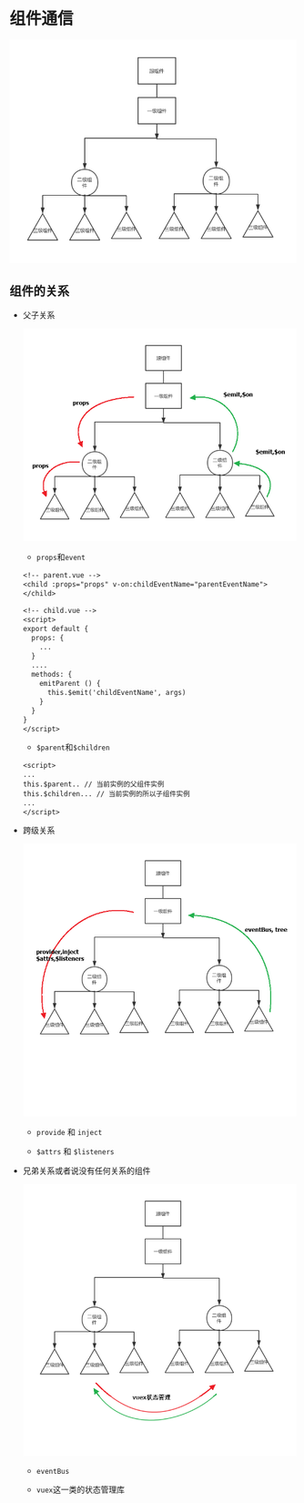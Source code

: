 # 组件通信 

![](/img/comp.png)

## 组件的关系

* 父子关系
  
  ![](/img/comp-1.png)

  - `props`和`event`

  ```vue
  <!-- parent.vue -->
  <child :props="props" v-on:childEventName="parentEventName"></child>
  ```

  ```vue
  <!-- child.vue -->
  <script>
  export default {
    props: {
      ...
    }
    ....
    methods: {
      emitParent () {
        this.$emit('childEventName', args)
      }
    }
  }
  </script>
  ```
  
  - `$parent`和`$children`

  ```vue
  <script>
  ...
  this.$parent.. // 当前实例的父组件实例
  this.$children... // 当前实例的所以子组件实例
  ...
  </script>
  ```
* 跨级关系
  
  ![](/img/comp-2.png)

  - `provide` 和 `inject`

  - `$attrs` 和 `$listeners`
  
* 兄弟关系或者说没有任何关系的组件

  ![](/img/comp-3.png)

  - `eventBus`

  - `vuex`这一类的状态管理库

